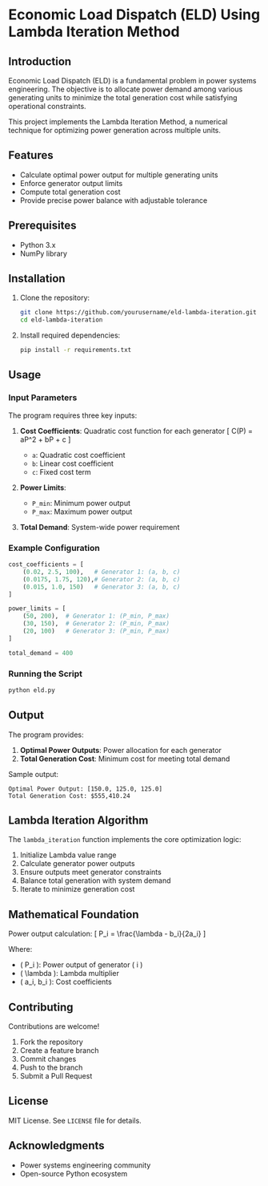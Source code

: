 # Economic Load Dispatch (ELD) Using Lambda Iteration Method

## Introduction

Economic Load Dispatch (ELD) is a fundamental problem in power systems engineering. The objective is to allocate power demand among various generating units to minimize the total generation cost while satisfying operational constraints.

This project implements the Lambda Iteration Method, a numerical technique for optimizing power generation across multiple units.

## Features

- Calculate optimal power output for multiple generating units
- Enforce generator output limits
- Compute total generation cost
- Provide precise power balance with adjustable tolerance

## Prerequisites

- Python 3.x
- NumPy library

## Installation

1. Clone the repository:
   ```bash
   git clone https://github.com/yourusername/eld-lambda-iteration.git
   cd eld-lambda-iteration
   ```

2. Install required dependencies:
   ```bash
   pip install -r requirements.txt
   ```

## Usage

### Input Parameters

The program requires three key inputs:

1. **Cost Coefficients**: Quadratic cost function for each generator
   \[
   C(P) = aP^2 + bP + c
   \]
   - `a`: Quadratic cost coefficient
   - `b`: Linear cost coefficient
   - `c`: Fixed cost term

2. **Power Limits**:
   - `P_min`: Minimum power output
   - `P_max`: Maximum power output

3. **Total Demand**: System-wide power requirement

### Example Configuration

```python
cost_coefficients = [
    (0.02, 2.5, 100),   # Generator 1: (a, b, c)
    (0.0175, 1.75, 120),# Generator 2: (a, b, c)
    (0.015, 1.0, 150)   # Generator 3: (a, b, c)
]

power_limits = [
    (50, 200),  # Generator 1: (P_min, P_max)
    (30, 150),  # Generator 2: (P_min, P_max)
    (20, 100)   # Generator 3: (P_min, P_max)
]

total_demand = 400
```

### Running the Script

```bash
python eld.py
```

## Output

The program provides:

1. **Optimal Power Outputs**: Power allocation for each generator
2. **Total Generation Cost**: Minimum cost for meeting total demand

Sample output:
```
Optimal Power Output: [150.0, 125.0, 125.0]
Total Generation Cost: $555,410.24
```

## Lambda Iteration Algorithm

The `lambda_iteration` function implements the core optimization logic:

1. Initialize Lambda value range
2. Calculate generator power outputs
3. Ensure outputs meet generator constraints
4. Balance total generation with system demand
5. Iterate to minimize generation cost

## Mathematical Foundation

Power output calculation:
\[
P_i = \frac{\lambda - b_i}{2a_i}
\]

Where:
- \( P_i \): Power output of generator \( i \)
- \( \lambda \): Lambda multiplier
- \( a_i, b_i \): Cost coefficients

## Contributing

Contributions are welcome!

1. Fork the repository
2. Create a feature branch
3. Commit changes
4. Push to the branch
5. Submit a Pull Request

## License

MIT License. See `LICENSE` file for details.

## Acknowledgments

- Power systems engineering community
- Open-source Python ecosystem

